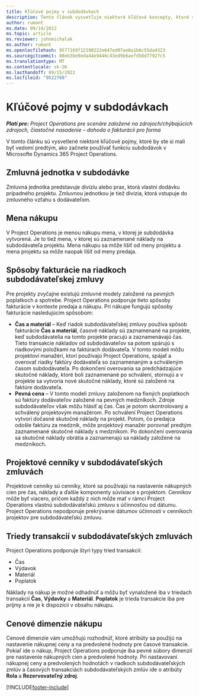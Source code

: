 ```yaml
---
title: Kľúčové pojmy v subdodávkach
description: Tento článok vysvetľuje niektoré kľúčové koncepty, ktoré sa vzťahujú na subdodávky v Microsoft Dynamics 365 Project Operations.
author: rumant
ms.date: 09/14/2022
ms.topic: article
ms.reviewer: johnmichalak
ms.author: rumant
ms.openlocfilehash: 9577169f12198222e647ed07ae8a1b6c55da4323
ms.sourcegitcommit: 08eb3be9eda44e9446c43ed9b6aefd58d77927c5
ms.translationtype: MT
ms.contentlocale: sk-SK
ms.lasthandoff: 09/15/2022
ms.locfileid: "9522768"
---
```

# <a name="key-concepts-in-subcontracting"></a>Kľúčové pojmy v subdodávkach


_**Platí pre:** Project Operations pre scenáre založené na zdrojoch/chýbajúcich zdrojoch, čiastočné nasadenie – dohoda o fakturácii pro forma_

V tomto článku sú vysvetlené niektoré kľúčové pojmy, ktoré by ste si mali byť vedomí predtým, ako začnete používať funkciu subdodávok v Microsofte Dynamics 365 Project Operations.

## <a name="contracting-unit-on-the-subcontract"></a>Zmluvná jednotka v subdodávke

Zmluvná jednotka predstavuje divíziu alebo prax, ktorá vlastní dodávku prípadného projektu. Zmluvnou jednotkou je tiež divízia, ktorá vstupuje do zmluvného vzťahu s dodávateľom.

## <a name="purchase-currency"></a>Mena nákupu

V Project Operations je menou nákupu mena, v ktorej je subdodávka vytvorená. Je to tiež mena, v ktorej sú zaznamenané náklady na subdodávateľa projektu. Mena nákupu sa môže líšiť od meny projektu a mena projektu sa môže naopak líšiť od meny predaja.

## <a name="billing-methods-on-subcontract-lines"></a>Spôsoby fakturácie na riadkoch subdodávateľskej zmluvy

Pre projekty zvyčajne existujú zmluvné modely založené na pevných poplatkoch a spotrebe. Project Operations podporuje tieto spôsoby fakturácie v kontexte predaja a nákupu. Pri nákupe fungujú spôsoby fakturácie nasledujúcim spôsobom:

- **Čas a materiál** – Keď riadok subdodávateľskej zmluvy používa spôsob fakturácie **Čas a materiál**, časové náklady sú zaznamenané na projekte, keď subdodávatelia na tomto projekte pracujú a zaznamenávajú čas. Tieto transakcie nákladov od subdodávateľov sa potom spárujú s riadkovými položkami na faktúrach dodávateľa. V tomto modeli môžu projektoví manažéri, ktorí používajú Project Operations, spájať a overovať riadky faktúry dodávateľa so zaznamenaným a schváleným časom subdodávateľa. Po dokončení overovania sa predchádzajúce skutočné náklady, ktoré boli zaznamenané po schválení, stornujú a v projekte sa vytvoria nové skutočné náklady, ktoré sú založené na faktúre dodávateľa.
- **Pevná cena** – V tomto modeli zmluvy založenom na fixných poplatkoch sú faktúry dodávateľov založené na pevných medzníkoch. Zdroje subdodávateľov však môžu hlásiť aj čas. Čas je potom skontrolovaný a schválený projektovým manažérom. Po schválení Project Operations vytvorí dočasné skutočné náklady na projekt. Potom, čo predajca odošle faktúru za medzník, môže projektový manažér porovnať predtým zaznamenané skutočné náklady s medzníkom. Po dokončení overovania sa skutočné náklady obrátia a zaznamenajú sa náklady založené na medzníkoch.

## <a name="project-price-lists-on-subcontracts"></a>Projektové cenníky v subdodávateľských zmluvách

Projektové cenníky sú cenníky, ktoré sa používajú na nastavenie nákupných cien pre čas, náklady a ďalšie komponenty súvisiace s projektom. Cenníkov môže byť viacero, pričom každý z nich môže mať v rámci Project Operations vlastnú subdodávateľskú zmluvu s účinnosťou od dátumu. Project Operations nepodporuje prekrývanie dátumov účinnosti v cenníkoch projektov pre subdodávateľskú zmluvu.

## <a name="transaction-classes-on-subcontracts"></a>Triedy transakcií v subdodávateľských zmluvách

Project Operations podporuje štyri typy tried transakcií:

- Čas
- Výdavok
- Materiál
- Poplatok

Náklady na nákup je možné odhadnúť a môžu byť vynaložené iba v triedach transakcií **Čas**, **Výdavky** a **Materiál**. **Poplatok** je trieda transakcie iba pre príjmy a nie je k dispozícii v obsahu nákupu.

## <a name="purchase-pricing-dimensions"></a>Cenové dimenzie nákupu

Cenové dimenzie vám umožňujú rozhodnúť, ktoré atribúty sa použijú na nastavenie nákupnej ceny a na predvolené hodnoty pre časové transakcie. Pokiaľ ide o nákup, Project Operations podporuje iba pevné súbory dimenzií pre nastavenie nákupných cien a predvolené hodnoty. Pri nastavovaní nákupnej ceny a predvolených hodnotách v riadkoch subdodávateľských zmlúv a časových transakciách subdodávateľských zmlúv ide o atribúty **Rola** a **Rezervovateľný zdroj**.

[!INCLUDE[footer-include](../../includes/footer-banner.md)]
